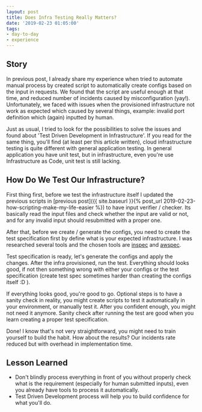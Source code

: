 ```yaml
---
layout: post
title: Does Infra Testing Really Matters?  
date: '2019-02-23 01:05:00'
tags:
- day-to-day
- experience
---
```


## Story
In previous post, I already share my experience when tried to automate manual process by created script to automatically create configs based on the input in requests. We found that the script are useful enough at that time, and reduced number of incidents caused by misconfiguration (yay!). Unfortunately, we faced with issues when the provisioned infrastructure not work as expected which caused by several things, example: invalid port definition which (again) inputted by human.

Just as usual, I tried to look for the possibilities to solve the issues and found about 'Test Driven Development in Infrastructure'. If you read for the same thing, you'll find (at least per this article written), cloud infrastructure testing is quite different with general application testing. In general application you have unit test, but in infrastructure, even you're use Infrastructure as Code, unit test is still lacking.

## How Do We Test Our Infrastructure?
First thing first, before we test the infrastructure itself I updated the previous scripts in [previous post]({{ site.baseurl }}{% post_url 2019-02-23-how-scripting-make-my-life-easier %}) to have input verifier / checker. Its basically read the input files and check whether the input are valid or not, and for any invalid input should resubmitted with a proper one.

After that, before we create / generate the configs, you need to create the test specification first by define what is your expected infrastructure. I was researched several tools and the chosen tools are [inspec](inspec.io) and [awspec](https://github.com/k1LoW/awspec).

Test specification is ready, let's generate the configs and apply the changes. After the infra provisioned, run the test. Everything should looks good, if not then something wrong with either your configs or the test specification (create test spec sometimes harder than creating the configs itself :D ).

If everything looks good, you're good to go. Optional steps is to have a sanity check in reality, you might create scripts to test it automatically in your environment, or manually test it. After you confident enough, you might not need it anymore. Sanity check after running the test are good when you learn creating a proper test specification.

Done! I know that's not very straightforward, you might need to train yourself to build the habit. How about the results? Our incidents rate reduced but with overhead in implementation time.

## Lesson Learned
- Don't blindly process everything in front of you without properly check what is the requirement (especially for human submitted inputs), even you already have tools to process it automatically.
- Test Driven Development process will help you to build confidence for what you'll do.
